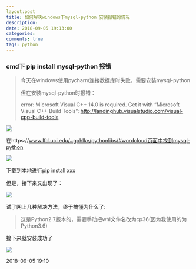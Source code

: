 ```yaml
---
layout:post
title: 如何解决windows下mysql-python 安装报错的情况
description:
date: 2018-09-05 19:13:00
categories:
comments: true
tags: python
---
```




###  cmd下 pip install mysql-python 报错

> 今天在windows使用pycharm连接数据库时失败，需要安装mysql-python
>
> 但在安装mysql-python时报错：
>
> 	error: Microsoft Visual C++ 14.0 is required. Get it with “Microsoft Visual C++ Build Tools”: <http://landinghub.visualstudio.com/visual-cpp-build-tools>

![](D:\blog\yanshigou.github.io\img\t\mysql-python.png)



在https://www.lfd.uci.edu/~gohlke/pythonlibs/#wordcloud页面中找到mysql-python

![](D:\blog\yanshigou.github.io\img\t\whl.png)

下载到本地进行pip install  xxx

但是，接下来又出现了：

![](D:\blog\yanshigou.github.io\img\t\error2.png)



试了网上几种解决方法，终于搞懂为什么了:

> 这是Python2.7版本的，需要手动把whl文件名改为cp36(因为我使用的为Python3.6)

接下来就安装成功了

![](D:\blog\yanshigou.github.io\img\t\ok.png)





2018-09-05 19:10